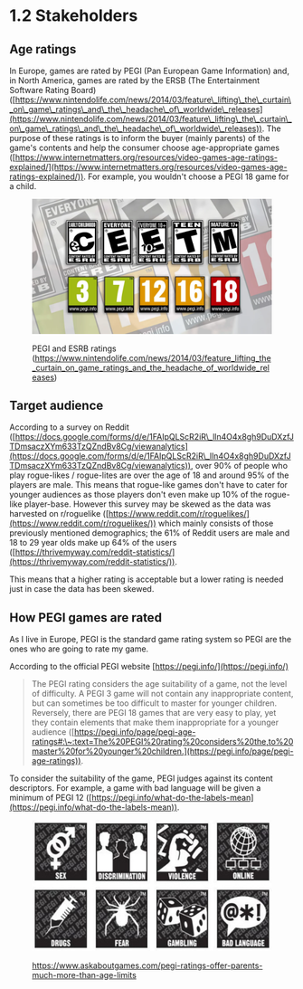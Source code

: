 # 1.2 Stakeholders

## Age ratings

In Europe, games are rated by PEGI (Pan European Game Information) and, in North America, games are rated by the ERSB (The Entertainment Software Rating Board) ([https://www.nintendolife.com/news/2014/03/feature\_lifting\_the\_curtain\_on\_game\_ratings\_and\_the\_headache\_of\_worldwide\_releases](https://www.nintendolife.com/news/2014/03/feature\_lifting\_the\_curtain\_on\_game\_ratings\_and\_the\_headache\_of\_worldwide\_releases)). The purpose of these ratings is to inform the buyer (mainly parents) of the game's contents and help the consumer choose age-appropriate games ([https://www.internetmatters.org/resources/video-games-age-ratings-explained/](https://www.internetmatters.org/resources/video-games-age-ratings-explained/)). For example, you wouldn't choose a PEGI 18 game for a child.

<figure><img src="../.gitbook/assets/image (4).png" alt=""><figcaption><p>PEGI and ESRB ratings (<a href="https://www.nintendolife.com/news/2014/03/feature_lifting_the_curtain_on_game_ratings_and_the_headache_of_worldwide_releases">https://www.nintendolife.com/news/2014/03/feature_lifting_the_curtain_on_game_ratings_and_the_headache_of_worldwide_releases</a>)</p></figcaption></figure>

## Target audience

According to a survey on Reddit ([https://docs.google.com/forms/d/e/1FAIpQLScR2iR\_lln4O4x8gh9DuDXzfJTDmsaczXYm633TzQZndBv8Cg/viewanalytics](https://docs.google.com/forms/d/e/1FAIpQLScR2iR\_lln4O4x8gh9DuDXzfJTDmsaczXYm633TzQZndBv8Cg/viewanalytics)),  over 90% of people who play rogue-likes / rogue-lites are over the age of 18 and around 95% of the players are male. This means that rogue-like games don't have to cater for younger audiences as those players don't even make up 10% of the rogue-like player-base. However this survey may be skewed as the data was harvested on r/roguelike ([https://www.reddit.com/r/roguelikes/](https://www.reddit.com/r/roguelikes/)) which mainly consists of those previously mentioned demographics; the 61% of Reddit users are male and 18 to 29 year olds make up 64% of the users ([https://thrivemyway.com/reddit-statistics/](https://thrivemyway.com/reddit-statistics/)).

This means that a higher rating is acceptable but a lower rating is needed just in case the data has been skewed.

## How PEGI games are rated

As I live in Europe, PEGI is the standard game rating system so PEGI are the ones who are going to rate my game.

According to the official PEGI website [https://pegi.info/](https://pegi.info/)

> The PEGI rating considers the age suitability of a game, not the level of difficulty. A PEGI 3 game will not contain any inappropriate content, but can sometimes be too difficult to master for younger children. Reversely, there are PEGI 18 games that are very easy to play, yet they contain elements that make them inappropriate for a younger audience ([https://pegi.info/page/pegi-age-ratings#:\~:text=The%20PEGI%20rating%20considers%20the,to%20master%20for%20younger%20children.](https://pegi.info/page/pegi-age-ratings)).

To consider the suitability of the game, PEGI judges against its content descriptors. For example, a game with bad language will be given a minimum of PEGI 12 ([https://pegi.info/what-do-the-labels-mean](https://pegi.info/what-do-the-labels-mean)).

<figure><img src="../.gitbook/assets/image (3).png" alt=""><figcaption><p><a href="https://www.askaboutgames.com/pegi-ratings-offer-parents-much-more-than-age-limits">https://www.askaboutgames.com/pegi-ratings-offer-parents-much-more-than-age-limits</a></p></figcaption></figure>
